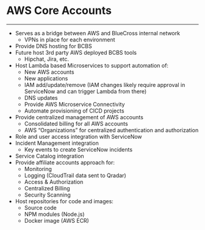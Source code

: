 <link rel='stylesheet' href='https://cdnjs.cloudflare.com/ajax/libs/twitter-bootstrap/3.3.7/css/bootstrap.min.css'><link rel='stylesheet' href='https://cdnjs.cloudflare.com/ajax/libs/font-awesome/4.7.0/css/font-awesome.min.css'><link rel='stylesheet' href='http://bcbs-cloud-docs.s3-website-us-west-2.amazonaws.com/styles/website.css'>

# AWS Core Accounts

****

* Serves as a bridge between AWS and BlueCross internal network
  * VPNs in place for each environment
* Provide DNS hosting for BCBS
* Future host 3rd party AWS deployed BCBS tools
  * Hipchat, Jira, etc.
* Host Lambda based Microservices to support automation of:
  * New AWS accounts
  * New applications
  * IAM add/update/remove (IAM changes likely require approval in ServiceNow and can trigger Lambda from there)
  * DNS updates
  * Provide AWS Microservice Connectivity
  * Automate provisioning of CICD projects
* Provide centralized management of  AWS accounts
  * Consolidated billing for all AWS accounts
  * AWS “Organizations” for centralized authentication and authorization
* Role and user access integration with ServiceNow
* Incident Management integration
  * Key events to create ServiceNow incidents
* Service Catalog integration
* Provide affiliate accounts approach for:
  * Monitoring
  * Logging (CloudTrail data sent to Qradar)
  * Access & Authorization
  * Centralized Billing
  * Security Scanning
* Host repositories for code and images:
  * Source code
  * NPM modules (Node.js)
  * Docker image (AWS ECR)
